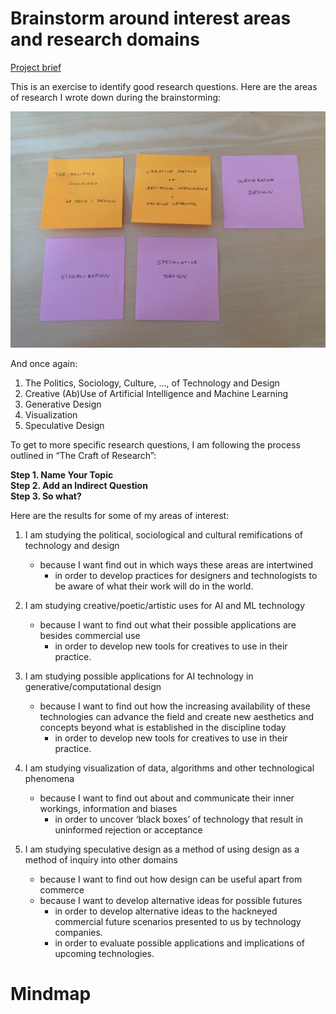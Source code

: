 # Brainstorm around interest areas and research domains
[Project brief](https://docs.google.com/a/newschool.edu/document/d/1LD6-bFtYp8ZbregL_8YHhkHAm6EwyQelnKf2WNhC5zQ/edit?usp=sharing)

This is an exercise to identify good research questions. Here are the areas of research I wrote down during the brainstorming:

![Img](img/brainstorming.jpg)

And once again:

1. The Politics, Sociology, Culture, ..., of Technology and Design
2. Creative (Ab)Use of Artificial Intelligence and Machine Learning
3. Generative Design
4. Visualization
5. Speculative Design

To get to more specific research questions, I am following the process outlined in “The Craft of Research”:

**Step 1. Name Your Topic**  
**Step 2. Add an Indirect Question**  
**Step 3. So what?**  

Here are the results for some of my areas of interest:

1. I am studying the political, sociological and cultural remifications of technology and design
	- because I want find out in which ways these areas are intertwined
		- in order to develop practices for designers and technologists to be aware of what their work will do in the world.

2. I am studying creative/poetic/artistic uses for AI and ML technology
	- because I want to find out what their possible applications are besides commercial use
		- in order to develop new tools for creatives to use in their practice.
		
3. I am studying possible applications for AI technology in generative/computational design
	- because I want to find out how the increasing availability of these technologies can advance the field and create new aesthetics and concepts beyond what is established in the discipline today
		- in order to develop new tools for creatives to use in their practice.

4. I am studying visualization of data, algorithms and other technological phenomena
	- because I want to find out about and communicate their inner workings, information and biases
		- in order to uncover ‘black boxes’ of technology that result in uninformed rejection or acceptance
	
5. I am studying speculative design as a method of using design as a method of inquiry into other domains
	- because I want to find out how design can be useful apart from commerce
	- because I want to develop alternative ideas for possible futures
		- in order to develop alternative ideas to the hackneyed commercial future scenarios presented to us by technology companies.
		- in order to evaluate possible applications and implications of upcoming technologies.

# Mindmap